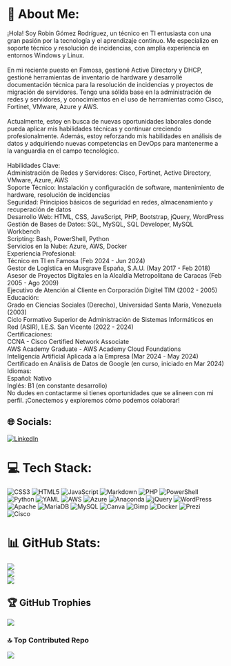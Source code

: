 # 💫 About Me:
¡Hola! Soy Robin Gómez Rodríguez, un técnico en TI entusiasta con una gran pasión por la tecnología y el aprendizaje continuo. Me especializo en soporte técnico y resolución de incidencias, con amplia experiencia en entornos Windows y Linux.<br><br>En mi reciente puesto en Famosa, gestioné Active Directory y DHCP, gestioné herramientas de inventario de hardware y desarrollé documentación técnica para la resolución de incidencias y proyectos de migración de servidores. Tengo una sólida base en la administración de redes y servidores, y conocimientos en el uso de herramientas como Cisco, Fortinet, VMware, Azure y AWS.<br><br>Actualmente, estoy en busca de nuevas oportunidades laborales donde pueda aplicar mis habilidades técnicas y continuar creciendo profesionalmente. Además, estoy reforzando mis habilidades en análisis de datos y adquiriendo nuevas competencias en DevOps para mantenerme a la vanguardia en el campo tecnológico.<br><br>Habilidades Clave:<br>Administración de Redes y Servidores: Cisco, Fortinet, Active Directory, VMware, Azure, AWS<br>Soporte Técnico: Instalación y configuración de software, mantenimiento de hardware, resolución de incidencias<br>Seguridad: Principios básicos de seguridad en redes, almacenamiento y recuperación de datos<br>Desarrollo Web: HTML, CSS, JavaScript, PHP, Bootstrap, jQuery, WordPress<br>Gestión de Bases de Datos: SQL, MySQL, SQL Developer, MySQL Workbench<br>Scripting: Bash, PowerShell, Python<br>Servicios en la Nube: Azure, AWS, Docker<br>Experiencia Profesional:<br>Técnico en TI en Famosa (Feb 2024 - Jun 2024)<br>Gestor de Logística en Musgrave España, S.A.U. (May 2017 - Feb 2018)<br>Asesor de Proyectos Digitales en la Alcaldía Metropolitana de Caracas (Feb 2005 - Ago 2009)<br>Ejecutivo de Atención al Cliente en Corporación Digitel TIM (2002 - 2005)<br>Educación:<br>Grado en Ciencias Sociales (Derecho), Universidad Santa María, Venezuela (2003)<br>Ciclo Formativo Superior de Administración de Sistemas Informáticos en Red (ASIR), I.E.S. San Vicente (2022 - 2024)<br>Certificaciones:<br>CCNA - Cisco Certified Network Associate<br>AWS Academy Graduate - AWS Academy Cloud Foundations<br>Inteligencia Artificial Aplicada a la Empresa (Mar 2024 - May 2024)<br>Certificado en Análisis de Datos de Google (en curso, iniciado en Mar 2024)<br>Idiomas:<br>Español: Nativo<br>Inglés: B1 (en constante desarrollo)<br>No dudes en contactarme si tienes oportunidades que se alineen con mi perfil. ¡Conectemos y exploremos cómo podemos colaborar!


## 🌐 Socials:
[![LinkedIn](https://img.shields.io/badge/LinkedIn-%230077B5.svg?logo=linkedin&logoColor=white)](https://linkedin.com/in/robinjgomez) 

# 💻 Tech Stack:
![CSS3](https://img.shields.io/badge/css3-%231572B6.svg?style=for-the-badge&logo=css3&logoColor=white) ![HTML5](https://img.shields.io/badge/html5-%23E34F26.svg?style=for-the-badge&logo=html5&logoColor=white) ![JavaScript](https://img.shields.io/badge/javascript-%23323330.svg?style=for-the-badge&logo=javascript&logoColor=%23F7DF1E) ![Markdown](https://img.shields.io/badge/markdown-%23000000.svg?style=for-the-badge&logo=markdown&logoColor=white) ![PHP](https://img.shields.io/badge/php-%23777BB4.svg?style=for-the-badge&logo=php&logoColor=white) ![PowerShell](https://img.shields.io/badge/PowerShell-%235391FE.svg?style=for-the-badge&logo=powershell&logoColor=white) ![Python](https://img.shields.io/badge/python-3670A0?style=for-the-badge&logo=python&logoColor=ffdd54) ![YAML](https://img.shields.io/badge/yaml-%23ffffff.svg?style=for-the-badge&logo=yaml&logoColor=151515) ![AWS](https://img.shields.io/badge/AWS-%23FF9900.svg?style=for-the-badge&logo=amazon-aws&logoColor=white) ![Azure](https://img.shields.io/badge/azure-%230072C6.svg?style=for-the-badge&logo=microsoftazure&logoColor=white) ![Anaconda](https://img.shields.io/badge/Anaconda-%2344A833.svg?style=for-the-badge&logo=anaconda&logoColor=white) ![jQuery](https://img.shields.io/badge/jquery-%230769AD.svg?style=for-the-badge&logo=jquery&logoColor=white) ![WordPress](https://img.shields.io/badge/WordPress-%23117AC9.svg?style=for-the-badge&logo=WordPress&logoColor=white) ![Apache](https://img.shields.io/badge/apache-%23D42029.svg?style=for-the-badge&logo=apache&logoColor=white) ![MariaDB](https://img.shields.io/badge/MariaDB-003545?style=for-the-badge&logo=mariadb&logoColor=white) ![MySQL](https://img.shields.io/badge/mysql-4479A1.svg?style=for-the-badge&logo=mysql&logoColor=white) ![Canva](https://img.shields.io/badge/Canva-%2300C4CC.svg?style=for-the-badge&logo=Canva&logoColor=white) ![Gimp](https://img.shields.io/badge/Gimp-657D8B?style=for-the-badge&logo=gimp&logoColor=FFFFFF) ![Docker](https://img.shields.io/badge/docker-%230db7ed.svg?style=for-the-badge&logo=docker&logoColor=white) ![Prezi](https://img.shields.io/badge/Prezi-%23000000.svg?style=for-the-badge&logo=Prezi&logoColor=white) ![Cisco](https://img.shields.io/badge/cisco-%23049fd9.svg?style=for-the-badge&logo=cisco&logoColor=black)
# 📊 GitHub Stats:
![](https://github-readme-stats.vercel.app/api?username=robinjgomez&theme=onedark&hide_border=false&include_all_commits=false&count_private=false)<br/>
![](https://github-readme-streak-stats.herokuapp.com/?user=robinjgomez&theme=onedark&hide_border=false)<br/>
![](https://github-readme-stats.vercel.app/api/top-langs/?username=robinjgomez&theme=onedark&hide_border=false&include_all_commits=false&count_private=false&layout=compact)

## 🏆 GitHub Trophies
![](https://github-profile-trophy.vercel.app/?username=robinjgomez&theme=radical&no-frame=false&no-bg=true&margin-w=4)

### 🔝 Top Contributed Repo
![](https://github-contributor-stats.vercel.app/api?username=robinjgomez&limit=5&theme=dark&combine_all_yearly_contributions=true)

<!-- Proudly created with GPRM ( https://gprm.itsvg.in ) -->
